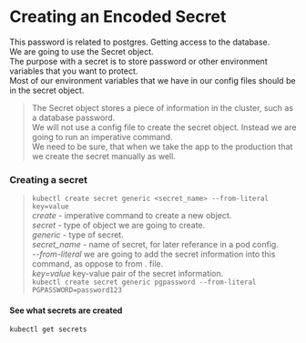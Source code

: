 # Creating an Encoded Secret
This password is related to postgres. Getting access to the database.  
We are going to use the Secret object.  
The purpose with a secret is to store password or other environment variables that you want to protect.  
Most of our environment variables that we have in our config files should be in the secret object.  
> The Secret object stores a piece of information in the cluster, such as a database password.  
We will not use a config file to create the secret object. Instead we are going to run an imperative command.  
We need to be sure, that when we take the app to the production that we create the secret manually as well.  
### Creating a secret
> ```kubectl create secret generic <secret_name> --from-literal key=value```  
*create* - imperative command to create a new object.  
*secret* - type of object we are going to create.  
*generic* - type of secret.  
*secret_name* - name of secret, for later referance in a pod config.  
*--from-literal* we are going to add the secret information into this command, as oppose to from . file.  
*key=value* key-value pair of the secret information.  
```kubectl create secret generic pgpassword --from-literal PGPASSWORD=password123```  
#### See what secrets are created
```kubectl get secrets```  
